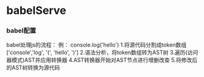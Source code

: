 # babelServe
### babel配置

babel处理js的流程：
例： console.log('hello')
1.将源代码分割成token数组 ['console','log', '(', 'hello', ')']
2.语法分析，将token数组转为AST树
3.遍历(访问器模式)AST并应用转换器
4.AST转换器开始对AST节点进行增删改查
5.将修改后的AST树转换为源代码

